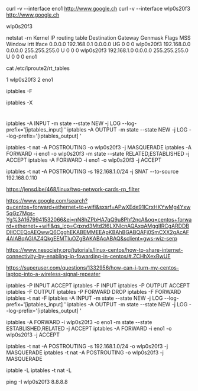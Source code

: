 


curl -v --interface eno1 http://www.google.ch
curl -v --interface wlp0s20f3 http://www.google.ch

wlp0s20f3

netstat -rn
Kernel IP routing table
Destination     Gateway         Genmask         Flags   MSS Window  irtt Iface
0.0.0.0         192.168.0.1     0.0.0.0         UG        0 0          0 wlp0s20f3
192.168.0.0     0.0.0.0         255.255.255.0   U         0 0          0 wlp0s20f3
192.168.1.0     0.0.0.0         255.255.255.0   U         0 0          0 eno1


 cat /etc/iproute2/rt_tables
 
 1  wlp0s20f3
 2  eno1


iptables -F

iptables -X

# 

iptables -A INPUT -m state --state NEW -j LOG --log-prefix='[iptables_input] '
iptables -A OUTPUT -m state --state NEW -j LOG --log-prefix='[iptables_output] '

iptables -t nat -A POSTROUTING -o wlp0s20f3 -j MASQUERADE
iptables -A FORWARD -i eno1 -o wlp0s20f3 -m state --state RELATED,ESTABLISHED -j ACCEPT
iptables -A FORWARD -i eno1 -o wlp0s20f3 -j ACCEPT

iptables -t nat -A POSTROUTING -s 192.168.1.0/24 -j SNAT --to-source 192.168.0.110  

https://jensd.be/468/linux/two-network-cards-rp_filter

https://www.google.com/search?q=centos+forward+ethernet+to+wifi&sxsrf=APwXEde91lCrxHKYwMg4Yxw5qGz7Mgs-Yg%3A1679941532066&ei=nN8hZPbHA7qQ9u8Phf2ncA&oq=centos+forward+ethernet++wifi&gs_lcp=Cgxnd3Mtd2l6LXNlcnAQAxgAMggIIRCgARDDBDIICCEQoAEQwwQ6CgghEKABEMMEEApKBAhBGABQAFj0SmCXX2gAcAF4AIABqAGIAZ4QkgEEMTIuOZgBAKABAcABAQ&sclient=gws-wiz-serp

https://www.nesociety.org/tutorials/linux-centos/how-to-share-internet-connectivity-by-enabling-ip-fowarding-in-centos/#.ZCHhXexBwUE

https://superuser.com/questions/1332956/how-can-i-turn-my-centos-laptop-into-a-wireless-signal-repeater

iptables -P INPUT ACCEPT
iptables -F INPUT 
iptables -P OUTPUT ACCEPT
iptables -F OUTPUT 
iptables -P FORWARD DROP
iptables -F FORWARD 
iptables -t nat -F
iptables -A INPUT -m state --state NEW -j LOG --log-prefix='[iptables_input] '
iptables -A OUTPUT -m state --state NEW -j LOG --log-prefix='[iptables_output] '

iptables -A FORWARD -i wlp0s20f3 -o eno1 -m state --state ESTABLISHED,RELATED -j ACCEPT
iptables -A FORWARD -i eno1 -o wlp0s20f3 -j ACCEPT

iptables -t nat -A POSTROUTING -s 192.168.1.0/24 -o wlp0s20f3 -j MASQUERADE 
iptables -t nat -A POSTROUTING -o wlp0s20f3 -j MASQUERADE

iptable -L
iptables -t nat -L

ping -I wlp0s20f3 8.8.8.8